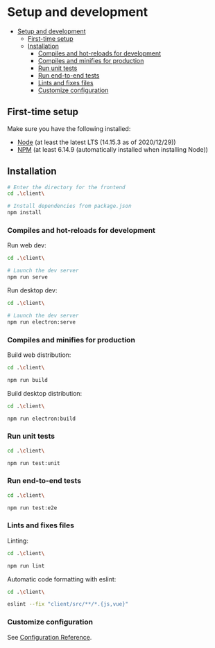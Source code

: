# Setup and development

- [Setup and development](#setup-and-development)
  - [First-time setup](#first-time-setup)
  - [Installation](#installation)
    - [Compiles and hot-reloads for development](#compiles-and-hot-reloads-for-development)
    - [Compiles and minifies for production](#compiles-and-minifies-for-production)
    - [Run unit tests](#run-unit-tests)
    - [Run end-to-end tests](#run-end-to-end-tests)
    - [Lints and fixes files](#lints-and-fixes-files)
    - [Customize configuration](#customize-configuration)

## First-time setup

Make sure you have the following installed:

- [Node](https://nodejs.org/en/) (at least the latest LTS (14.15.3 as of 2020/12/29))
- [NPM](https://www.npmjs.com/get-npm) (at least 6.14.9 (automatically installed when installing Node))

## Installation

```bash
# Enter the directory for the frontend
cd .\client\

# Install dependencies from package.json
npm install
```

### Compiles and hot-reloads for development

Run web dev:

```bash
cd .\client\

# Launch the dev server
npm run serve
```

Run desktop dev:

```bash
cd .\client\

# Launch the dev server
npm run electron:serve
```

### Compiles and minifies for production

Build web distribution:

```bash
cd .\client\

npm run build
```

Build desktop distribution:

```bash
cd .\client\

npm run electron:build
```

### Run unit tests

```bash
cd .\client\

npm run test:unit
```

### Run end-to-end tests

```bash
cd .\client\

npm run test:e2e
```

### Lints and fixes files

Linting:

```bash
cd .\client\

npm run lint
```

Automatic code formatting with eslint:

```bash
cd .\client\

eslint --fix "client/src/**/*.{js,vue}"
```

### Customize configuration

See [Configuration Reference](https://cli.vuejs.org/config/).
